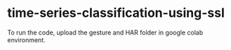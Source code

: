 # time-series-classification-using-ssl
To run the code, upload the gesture and HAR folder in google colab environment.
